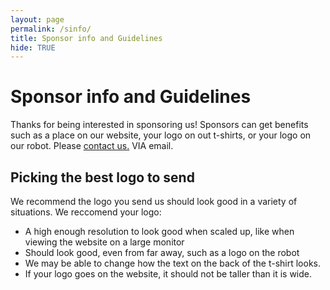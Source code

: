 ```yaml
---
layout: page
permalink: /sinfo/
title: Sponsor info and Guidelines
hide: TRUE
---
```

# Sponsor info and Guidelines
Thanks for being interested in sponsoring us! Sponsors can get benefits such as a place on our website, your logo on out t-shirts, or your logo on our robot. Please [contact us.]({{site.baseurl}}/Contact./) VIA email.

## Picking the best logo to send
We recommend the logo you send us should look good in a variety of situations. We reccomend your logo:
<ul>
  <li>A high enough resolution to look good when scaled up, like when viewing the website on a large monitor</li>
  <li>Should look good, even from far away, such as a logo on the robot</li>
  <li>We may be able to change how the text on the back of the t-shirt looks.</li>
  <li>If your logo goes on the website, it should not be taller than it is wide.</li>
</ul>
